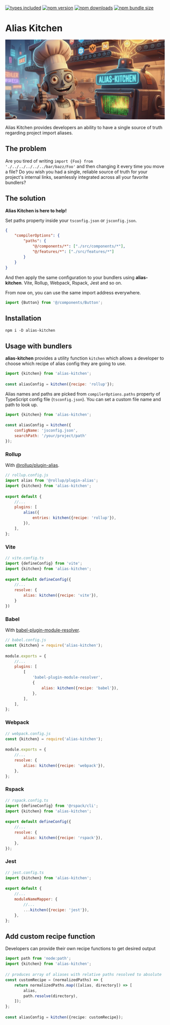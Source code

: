 [![types included](https://img.shields.io/github/package-json/types/morewings/alias-kitchen)](https://github.com/morewings/alias-kitchen)
[![npm version](https://badge.fury.io/js/alias-kitchen.svg)](https://www.npmjs.com/package/alias-kitchen)
[![npm downloads](https://img.shields.io/npm/dm/alias-kitchen)](https://www.npmcharts.com/compare/alias-kitchen?interval=7)
[![npm bundle size](https://deno.bundlejs.com/badge?q=alias-kitchen@latest&config={"esbuild":{"external":["react","react-dom"]}})](https://bundlejs.com/?bundle&q=alias-kitchen@latest&config={"analysis":"treemap","esbuild":{"external":["react","react-dom"]}})

# Alias Kitchen

[![Alias Kitchen logo](./design/logo.jpg)](#)

Alias Kitchen provides developers an ability to have a single source of truth regarding project import aliases.

## The problem

Are you tired of writing `import {Foo} from './../../../../../bar/bazz/Foo'` and then changing it every time you move a file?
Do you wish you had a single, reliable source of truth for your project's internal links,
seamlessly integrated across all your favorite bundlers?

## The solution

**Alias Kitchen is here to help!**

Set paths property inside your `tsconfig.json` or `jsconfig.json`.

```json
{
    "compilerOptions": {
        "paths": {
            "@/components/*": ["./src/components/*"],
            "@/features/*": ["./src/features/*"]
        }
    }
}
```

And then apply the same configuration to your bundlers using **alias-kitchen**. Vite, Rollup, Webpack, Rspack, Jest and so on.

From now on, you can use the same import address everywhere.

```js
import {Button} from '@/components/Button';
```

## Installation

```shell
npm i -D alias-kitchen
```


## Usage with bundlers

**alias-kitchen** provides a utility function `kitchen` which allows a developer to choose which recipe of alias config they are going to use.

```js
import {kitchen} from 'alias-kitchen';

const aliasConfig = kitchen({recipe: 'rollup'});
```

Alias names and paths are picked from `compilerOptions.paths` property of TypeScript config file (`tsconfig.json`).
You can set a custom file name and path to look up.

```js
import {kitchen} from 'alias-kitchen';

const aliasConfig = kitchen({
    configName: 'jsconfig.json',
    searchPath: '/your/project/path'
});
```

### Rollup

With [@rollup/plugin-alias](https://www.npmjs.com/package/@rollup/plugin-alias).

```js
// rollup.config.js
import alias from '@rollup/plugin-alias';
import {kitchen} from 'alias-kitchen';

export default {
    //...
    plugins: [
        alias({
            entries: kitchen({recipe: 'rollup'}),
        }),
    ],
};
```

### Vite

```js
// vite.config.ts
import {defineConfig} from 'vite';
import {kitchen} from 'alias-kitchen';

export default defineConfig({
    //...
    resolve: {
        alias: kitchen({recipe: 'vite'}),
    }
})
```

### Babel

With [babel-plugin-module-resolver](https://github.com/tleunen/babel-plugin-module-resolver).

```js
// babel.config.js
const {kitchen} = require('alias-kitchen');

module.exports = {
    //...
    plugins: [
        [
            'babel-plugin-module-resolver',
            {
                alias: kitchen({recipe: 'babel'}),
            },
        ],
    ],
};
```

### Webpack

```js
// webpack.config.js
const {kitchen} = require('alias-kitchen');

module.exports = {
    //...
    resolve: {
        alias: kitchen({recipe: 'webpack'}),
    },
};

```

### Rspack

```js
// rspack.config.ts
import {defineConfig} from '@rspack/cli';
import {kitchen} from 'alias-kitchen';

export default defineConfig({
    //...
    resolve: {
        alias: kitchen({recipe: 'rspack'}),
    },
});
```

### Jest

```js
// jest.config.ts
import {kitchen} from 'alias-kitchen';

export default {
    //...
    moduleNameMapper: {
        //...
        ...kitchen({recipe: 'jest'}),
    },
};
```
## Add custom recipe function

Developers can provide their own recipe functions to get desired output

```ts
import path from 'node:path';
import {kitchen} from 'alias-kitchen';

// produces array of aliases with relative paths resolved to absolute
const customRecipe = (normalizedPaths) => {
    return normalizedPaths.map(([alias, directory]) => [
        alias,
        path.resolve(directory),
    ]);
};

const aliasConfig = kitchen({recipe: customRecipe});
```
